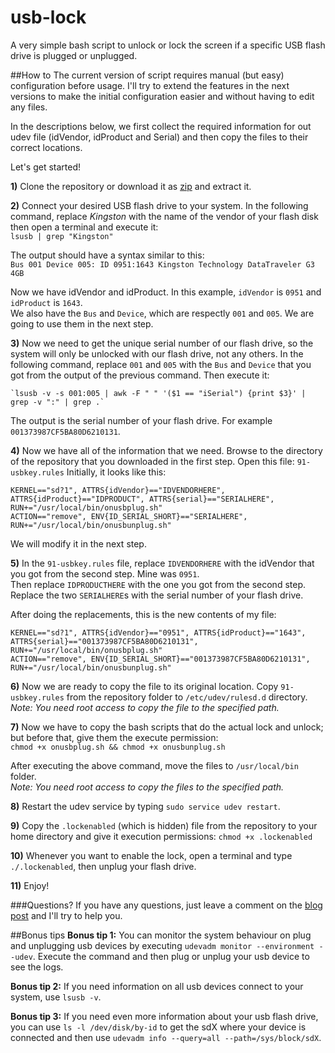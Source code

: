 usb-lock
========

A very simple bash script to unlock or lock the screen if a specific USB flash drive is plugged or unplugged.

##How to
The current version of script requires manual (but easy) configuration before usage. I'll try to extend the features in the next versions to make the initial configuration easier and without having to edit any files.

In the descriptions below, we first collect the required information for out udev file (idVendor, idProduct and Serial) and then copy the files to their correct locations.

Let's get started!

__1)__ Clone the repository or download it as [zip](https://github.com/aminbandali/usb-lock/archive/master.zip) and extract it.

__2)__ Connect your desired USB flash drive to your system. In the following command, replace _Kingston_ with the name of the vendor of your flash disk then open a terminal and execute it:  
    `lsusb | grep "Kingston"`

The output should have a syntax similar to this:  
    `Bus 001 Device 005: ID 0951:1643 Kingston Technology DataTraveler G3 4GB`

Now we have idVendor and idProduct. In this example, `idVendor` is `0951` and `idProduct` is `1643`.  
We also have the `Bus` and `Device`, which are respectly `001` and `005`. We are going to use them in the next step.

__3)__ Now we need to get the unique serial number of our flash drive, so the system will only be unlocked with our flash drive, not any others.
In the following command, replace `001` and `005` with the `Bus` and `Device` that you got from the output of the previous command. Then execute it:

    `lsusb -v -s 001:005 | awk -F " " '($1 == "iSerial") {print $3}' | grep -v ":" | grep .`  
The output is the serial number of your flash drive. For example `001373987CF5BA80D6210131`.

__4)__ Now we have all of the information that we need. Browse to the directory of the repository that you downloaded in the first step. Open this file: `91-usbkey.rules`
Initially, it looks like this:

    
    KERNEL=="sd?1", ATTRS{idVendor}=="IDVENDORHERE", ATTRS{idProduct}=="IDPRODUCT", ATTRS{serial}=="SERIALHERE", RUN+="/usr/local/bin/onusbplug.sh"  
    ACTION=="remove", ENV{ID_SERIAL_SHORT}=="SERIALHERE", RUN+="/usr/local/bin/onusbunplug.sh"
    

We will modify it in the next step.

__5)__ In the `91-usbkey.rules` file, replace `IDVENDORHERE` with the idVendor that you got from the second step. Mine was `0951`.  
Then replace `IDPRODUCTHERE` with the one you got from the second step.  
Replace the two `SERIALHERE`s with the serial number of your flash drive.

After doing the replacements, this is the new contents of my file:

    
    KERNEL=="sd?1", ATTRS{idVendor}=="0951", ATTRS{idProduct}=="1643", ATTRS{serial}=="001373987CF5BA80D6210131", RUN+="/usr/local/bin/onusbplug.sh"
    ACTION=="remove", ENV{ID_SERIAL_SHORT}=="001373987CF5BA80D6210131", RUN+="/usr/local/bin/onusbunplug.sh"
    

__6)__ Now we are ready to copy the file to its original location. Copy `91-usbkey.rules` from the repository folder to `/etc/udev/rulesd.d` directory.  
_Note: You need root access to copy the file to the specified path._

__7)__ Now we have to copy the bash scripts that do the actual lock and unlock; but before that, give them the execute permission:  
    `chmod +x onusbplug.sh && chmod +x onusbunplug.sh`

After executing the above command, move the files to `/usr/local/bin` folder.  
_Note: You need root access to copy the files to the specified path._

__8)__ Restart the udev service by typing `sudo service udev restart`.

__9)__ Copy the `.lockenabled` (which is hidden) file from the repository to your home directory and give it execution permissions:
    `chmod +x .lockenabled`

__10)__ Whenever you want to enable the lock, open a terminal and type `./.lockenabled`, then unplug your flash drive.

__11)__ Enjoy!

###Questions?
If you have any questions, just leave a comment on the [blog post](http://aminbandali.com/blog/usb-lock-version-one/) and I'll try to help you.

##Bonus tips
__Bonus tip 1:__ You can monitor the system behaviour on plug and unplugging usb devices by executing `udevadm monitor --environment --udev`. Execute the command and then plug or unplug your usb device to see the logs.

__Bonus tip 2:__ If you need information on all usb devices connect to your system, use `lsusb -v`.

__Bonus tip 3:__ If you need even more information about your usb flash drive, you can use `ls -l /dev/disk/by-id` to get the sdX where your device is connected and then use `udevadm info --query=all --path=/sys/block/sdX`.
